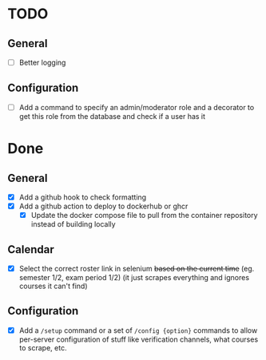 # TODO

## General

 - [ ] Better logging

## Configuration

 - [ ] Add a command to specify an admin/moderator role and a decorator to
       get this role from the database and check if a user has it

# Done

## General

 - [x] Add a github hook to check formatting
 - [x] Add a github action to deploy to dockerhub or ghcr
   - [x] Update the docker compose file to pull from the container repository
         instead of building locally

## Calendar

 - [x] Select the correct roster link in selenium ~~based on the current time~~
       (eg. semester 1/2, exam period 1/2) (it just scrapes everything and
	   ignores courses it can't find)
## Configuration

 - [x] Add a `/setup` command or a set of `/config {option}` commands to allow
       per-server configuration of stuff like verification channels, what
	   courses to scrape, etc.
